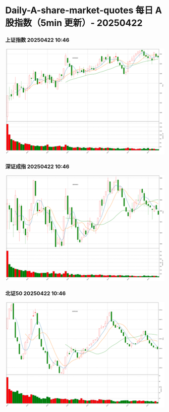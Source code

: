 
# Daily-A-share-market-quotes 每日 A 股指数（5min 更新）- 20250422

### 上证指数 20250422 10:46
![](./fig/2025/4/20250422-sh000001.png)

### 深证成指 20250422 10:46
![](./fig/2025/4/20250422-sz399001.png)

### 北证50 20250422 10:46
![](./fig/2025/4/20250422-bj899050.png)
